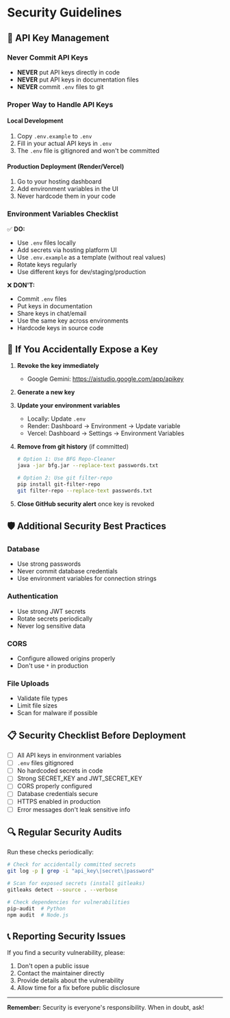 # Security Guidelines

## 🔐 API Key Management

### Never Commit API Keys
- **NEVER** put API keys directly in code
- **NEVER** put API keys in documentation files
- **NEVER** commit `.env` files to git

### Proper Way to Handle API Keys

#### Local Development
1. Copy `.env.example` to `.env`
2. Fill in your actual API keys in `.env`
3. The `.env` file is gitignored and won't be committed

#### Production Deployment (Render/Vercel)
1. Go to your hosting dashboard
2. Add environment variables in the UI
3. Never hardcode them in your code

### Environment Variables Checklist

✅ **DO:**
- Use `.env` files locally
- Add secrets via hosting platform UI
- Use `.env.example` as a template (without real values)
- Rotate keys regularly
- Use different keys for dev/staging/production

❌ **DON'T:**
- Commit `.env` files
- Put keys in documentation
- Share keys in chat/email
- Use the same key across environments
- Hardcode keys in source code

## 🚨 If You Accidentally Expose a Key

1. **Revoke the key immediately**
   - Google Gemini: https://aistudio.google.com/app/apikey
   
2. **Generate a new key**

3. **Update your environment variables**
   - Locally: Update `.env`
   - Render: Dashboard → Environment → Update variable
   - Vercel: Dashboard → Settings → Environment Variables

4. **Remove from git history** (if committed)
   ```bash
   # Option 1: Use BFG Repo-Cleaner
   java -jar bfg.jar --replace-text passwords.txt
   
   # Option 2: Use git filter-repo
   pip install git-filter-repo
   git filter-repo --replace-text passwords.txt
   ```

5. **Close GitHub security alert** once key is revoked

## 🛡️ Additional Security Best Practices

### Database
- Use strong passwords
- Never commit database credentials
- Use environment variables for connection strings

### Authentication
- Use strong JWT secrets
- Rotate secrets periodically
- Never log sensitive data

### CORS
- Configure allowed origins properly
- Don't use `*` in production

### File Uploads
- Validate file types
- Limit file sizes
- Scan for malware if possible

## 📋 Security Checklist Before Deployment

- [ ] All API keys in environment variables
- [ ] `.env` files gitignored
- [ ] No hardcoded secrets in code
- [ ] Strong SECRET_KEY and JWT_SECRET_KEY
- [ ] CORS properly configured
- [ ] Database credentials secure
- [ ] HTTPS enabled in production
- [ ] Error messages don't leak sensitive info

## 🔍 Regular Security Audits

Run these checks periodically:

```bash
# Check for accidentally committed secrets
git log -p | grep -i "api_key\|secret\|password"

# Scan for exposed secrets (install gitleaks)
gitleaks detect --source . --verbose

# Check dependencies for vulnerabilities
pip-audit  # Python
npm audit  # Node.js
```

## 📞 Reporting Security Issues

If you find a security vulnerability, please:
1. Don't open a public issue
2. Contact the maintainer directly
3. Provide details about the vulnerability
4. Allow time for a fix before public disclosure

---

**Remember:** Security is everyone's responsibility. When in doubt, ask!
